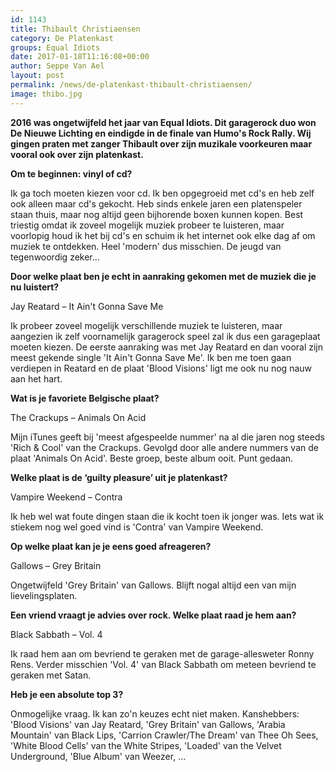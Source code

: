 ```yaml
---
id: 1143
title: Thibault Christiaensen 
category: De Platenkast
groups: Equal Idiots
date: 2017-01-18T11:16:08+00:00
author: Seppe Van Ael
layout: post
permalink: /news/de-platenkast-thibault-christiaensen/
image: thibo.jpg
---
```

**2016 was ongetwijfeld het jaar van Equal Idiots. Dit garagerock duo won De Nieuwe Lichting en eindigde in de finale van Humo's Rock Rally. Wij gingen praten met zanger Thibault over zijn muzikale voorkeuren maar vooral ook over zijn platenkast.**

**Om te beginnen: vinyl of cd?**

Ik ga toch moeten kiezen voor cd. Ik ben opgegroeid met cd's en heb zelf ook alleen maar cd's gekocht. Heb sinds enkele jaren een platenspeler staan thuis, maar nog altijd geen bijhorende boxen kunnen kopen. Best triestig omdat ik zoveel mogelijk muziek probeer te luisteren, maar voorlopig houd ik het bij cd's en schuim ik het internet ook elke dag af om muziek te ontdekken. Heel 'modern' dus misschien. De jeugd van tegenwoordig zeker&#8230;

**Door welke plaat ben je echt in aanraking gekomen met de muziek die je nu luistert?**

Jay Reatard – It Ain't Gonna Save Me

Ik probeer zoveel mogelijk verschillende muziek te luisteren, maar aangezien ik zelf voornamelijk garagerock speel zal ik dus een garageplaat moeten kiezen. De eerste aanraking was met Jay Reatard en dan vooral zijn meest gekende single 'It Ain't Gonna Save Me'. Ik ben me toen gaan verdiepen in Reatard en de plaat 'Blood Visions' ligt me ook nu nog nauw aan het hart.

**Wat is je favoriete Belgische plaat?**

The Crackups – Animals On Acid

Mijn iTunes geeft bij 'meest afgespeelde nummer' na al die jaren nog steeds 'Rich & Cool' van the Crackups. Gevolgd door alle andere nummers van de plaat 'Animals On Acid'. Beste groep, beste album ooit. Punt gedaan.

**Welke plaat is de ‘guilty pleasure’ uit je platenkast?**

Vampire Weekend – Contra

Ik heb wel wat foute dingen staan die ik kocht toen ik jonger was. Iets wat ik stiekem nog wel goed vind is 'Contra' van Vampire Weekend.

**Op welke plaat kan je je eens goed afreageren?**

Gallows – Grey Britain

Ongetwijfeld 'Grey Britain' van Gallows. Blijft nogal altijd een van mijn lievelingsplaten.

**Een vriend vraagt je advies over rock. Welke plaat raad je hem aan?**

Black Sabbath – Vol. 4

Ik raad hem aan om bevriend te geraken met de garage-allesweter Ronny Rens. Verder misschien 'Vol. 4' van Black Sabbath om meteen bevriend te geraken met Satan.

**Heb je een absolute top 3?**

Onmogelijke vraag. Ik kan zo'n keuzes echt niet maken. Kanshebbers: 'Blood Visions' van Jay Reatard, 'Grey Britain' van Gallows, 'Arabia Mountain' van Black Lips, 'Carrion Crawler/The Dream' van Thee Oh Sees, 'White Blood Cells' van the White Stripes, 'Loaded' van the Velvet Underground, 'Blue Album' van Weezer, &#8230;